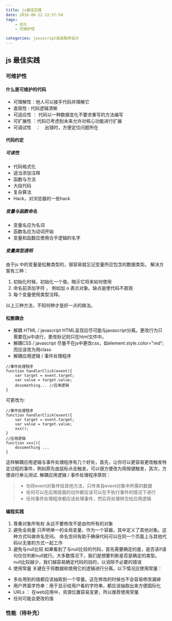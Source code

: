 ```yaml
---
title: js最佳实践
date: 2016-06-12 22:57:54
tags:
	- 优化
    - 可维护性

categories: javascript高级程序设计
---
```

## js 最佳实践
### 可维护性
#### 什么是可维护的代码
- 可理解性：他人可以接手代码并理解它
- 直观性  : 代码逻辑清晰
- 可适应性 ： 代码以一种数据变化不要求重写的方法编写
- 可扩展性  ：代码已考虑到未来允许对核心功能进行扩展
- 可调试性　：　出错时，方便定位问题所在

#### 代码约定
##### 可读性
- 代码格式化
- 适当添加注释
 - 函数与方法
 - 大段代码
 - 复杂算法
 - Hack，对浏览器的一些hack
 
 <!--more-->
##### 变量与函数命名
- 变量名应为名词
- 函数名应为动词开始
- 变量和函数应使用合乎逻辑的名字

##### 变量类型透明
由于js 中的变量是松散类型的，很容易就忘记变量所应包含的数据类型。
解决方案有三种：
1. 初始化时候，初始化一个值，暗示它将来如何使用
2. 命名前添加字符 ， 例如加 o 表示对象。缺点是使代码不直观
3. 每个变量使用类型注释。 

以上三种方法，不知何种才是好一点的做法。

#### 松散耦合
- 解耦 HTML / javascript
HTML呈现应尽可能与javascript分离。更改行为只需要在js中进行，更改标记则只在html文件中。
- 解耦CSS / javascript
尽量不在js中更改css，如element.style.color="red";而应该改为用class
- 解耦应用逻辑 / 事件处理程序
```
//事件处理程序
function handlerClick(event){
    var target = event.target;
    var value = target.value;
    dosomething... //应用逻辑
}
```
可更改为:
```
//事件处理程序
function handlerClick(event){
    var target = event.target;
    var value = target.value;
    xxx();
}
//应用逻辑
function xxx(){
    dosomething ...
}
```
这样解耦应用逻辑与事件处理程序有几个好处，首先，让你可以更容易更改触发特定过程的事件，例如原先由鼠标点击触发，可以很方便改为用按键触发，其次，方便进行单元测试.
解耦应用逻辑 / 事件处理程序原则：
> - 勿将event对象传给其他方法，只传来自event对象中所需的数据
> - 任何可以在应用层面的动作都应该可以在不执行事件的情况下进行
> - 任何事件处理程序都应该处理事件，然后将处理转交给应用逻辑

#### 编程实践
1. 尊重对象所有权
永远不要修改不是由你所有的对象
2. 避免全局量
只声明单一的全局变量，作为一个容器，其中定义了其他对象。这种方式叫做命名空间。
命名空间有助于确保代码可以在同一个页面上与其他代码以无害的方式一起工作
3. 避免与null比较
如果看到了与null比较的代码，首先需要确定的是，是否该if语句仅仅判断null就行。大多数情况下，我们是想要判断是否是确定的类型。
null比较越少，我们越容易确定代码的目的，以消除不必要的错误
4. 使用常量
关键在于将数据和使用它的逻辑进行分离。以下情况应使用常量：
 - 多处用到的值都应该抽取到一个常量。这在修改的时候也不会容易修改漏掉
 - 用户界面字符串：用于显示给用户看的字符串，都应该抽取出来方便国际化
 - URLs ： 在web应用中，资源位置容易变更，所以推荐使用常量
 - 任何可能会更改的值

### 性能（待补充）
